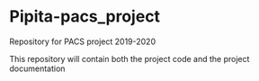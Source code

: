 # Pipita-pacs_project
Repository for PACS project 2019-2020

This repository will contain both the project code and the project documentation


